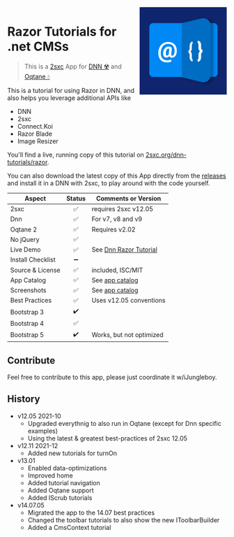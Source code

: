 <img src="app-icon.png" align="right" width="200px">

# Razor Tutorials for .net CMSs

> This is a [2sxc](https://2sxc.org) App for [DNN ☢️](https://www.dnnsoftware.com/) and [Oqtane 💧](https://www.oqtane.org/)

This is a tutorial for using Razor in DNN, and also helps you leverage additional APIs like

* DNN
* 2sxc
* Connect.Koi
* Razor Blade
* Image Resizer

You'll find a live, running copy of this tutorial on [2sxc.org/dnn-tutorials/razor](https://2sxc.org/dnn-tutorials/en/razor).

You can also download the latest copy of this App directly from the [releases](./releases) and install it in a DNN with 2sxc, to play around with the code yourself.

| Aspect              | Status | Comments or Version |
| ------------------- | :----: | ------------------- |
| 2sxc                | ✅    | requires 2sxc v12.05
| Dnn                 | ✅    | For v7, v8 and v9
| Oqtane 2            | ✅    | Requires v2.02
| No jQuery           | ✅    | 
| Live Demo           | ✅    | See [Dnn Razor Tutorial](https://2sxc.org/dnn-tutorials/en/razor)
| Install Checklist   | ➖    | <!-- See [Installation](https://azing.org/2sxc/r/Y2n1XQwq) on [azing.org](https://azing.org/2sxc) -->
| Source & License    | ✅    | included, ISC/MIT
| App Catalog         | ✅    | See [app catalog](https://2sxc.org/en/apps/app/dnn-razor-tutorial)
| Screenshots         | ✅    | See [app catalog](https://2sxc.org/en/apps/app/dnn-razor-tutorial)
| Best Practices      | ✅    | Uses v12.05 conventions
| Bootstrap 3         | ✔️    |
| Bootstrap 4         | ✅    |
| Bootstrap 5         | ✔️    | Works, but not optimized

## Contribute

Feel free to contribute to this app, please just coordinate it w/iJungleboy.

[//]: # (## Customize the App not needed, so commented out)

## History

* v12.05 2021-10
    * Upgraded everythnig to also run in Oqtane (except for Dnn specific examples)
    * Using the latest & greatest best-practices of 2sxc 12.05
* v12.11 2021-12
    * Added new tutorials for turnOn
* v13.01
    * Enabled data-optimizations
    * Improved home
    * Added tutorial navigation
    * Added Oqtane support
    * Added IScrub tutorials
* v14.07.05
    * Migrated the app to the 14.07 best practices
    * Changed the toolbar tutorials to also show the new IToolbarBuilder
    * Added a CmsContext tutorial